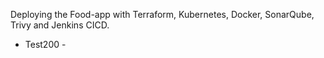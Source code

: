Deploying the Food-app with Terraform, Kubernetes, Docker, SonarQube, Trivy and Jenkins CICD.
 - Test200 -






